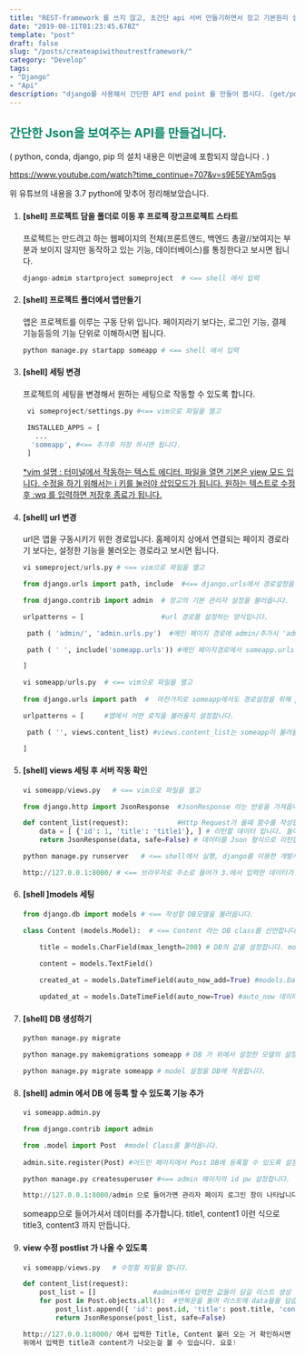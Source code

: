 ```yaml
---
title: "REST-framework 를 쓰지 않고, 초간단 api 서버 만들기하면서 장고 기본원리 설명하기 "
date: "2019-08-11T01:23:45.678Z"
template: "post"
draft: false
slug: "/posts/createapiwithoutrestframework/"
category: "Develop"
tags:
- "Django"
- "Api"
description: "django를 사용해서 간단한 API end point 를 만들어 봅시다. (get/post method 사용 안함) "
---
```

<h2 style="color:rgb(9, 136, 104)">간단한 Json을 보여주는 API를 만들겁니다.</h2>
( python, conda, django, pip 의 설치 내용은 이번글에 포함되지 않습니다 . )

https://www.youtube.com/watch?time_continue=707&v=s9E5EYAm5gs 

위 유튜브의 내용을 3.7 python에 맞추어 정리해보았습니다. 

1. #### [shell] 프로젝트 담을 폴더로 이동 후 프로젝 장고프로젝트 스타트  

   프로젝트는 만드려고 하는 웹페이지의 전체(프론트엔드, 백엔드 총괄//보여지는 부분과 보이지 않지만 동작하고 있는 기능, 데이터베이스)를 통칭한다고 보시면 됩니다.

   ```python
   django-admim startproject someproject  # <== shell 에서 입력 
   ```

2. #### [shell] 프로젝트 폴더에서 앱만들기

   앱은 프로젝트를 이루는 구동 단위 입니다. 페이지라기 보다는, 로그인 기능, 결제 기능등등의 기능 단위로 이해하시면 됩니다. 

   ```python
   python manage.py startapp someapp # <== shell 에서 입력 
   ```

3. #### [shell] 세팅 변경	

   프로젝트의 세팅을 변경해서 원하는 세팅으로 작동할 수 있도록 합니다.

   ```python
    vi someproject/settings.py #<== vim으로 파일을 열고 
    
    INSTALLED_APPS = [
      ...
     'someapp', #<== 추가후 저장 하시면 됩니다.
    ]
   ```

   <u>*vim 설명 : 터미널에서 작동하는 텍스트 에디터, 파일을 열면 기본은 view 모드 입니다. 수정을 하기 위해서는 i 키를 눌러야 삽입모드가 됩니다. 원하는 텍스트로 수정후  :wq 를 입력하면 저장후 종료가 됩니다.</u> 

4. #### [shell] url 변경 

   url은 앱을 구동시키기 위한 경로입니다. 홈페이지 상에서 연결되는 페이지 경로라기 보다는, 설정한 기능을 불러오는 경로라고 보시면 됩니다. 

   ```python
   vi someproject/urls.py # <== vim으로 파일을 열고 
   
   from django.urls import path, include  #<== django.urls에서 경로설정을 하기 위해 필요한 path, include	를 불러옵니다 .
   
   from django.contrib import admin  # 장고의 기본 관리자 설정을 불러옵니다. 
   
   urlpatterns = [                   #url 경로를 설정하는 양식입니다. 
   
    path ( 'admin/', 'admin.urls.py')  #메인 페이지 경로에 admin/추가시 'admin.urls.py'을 참조합니다.
   
    path ( ' ', include('someapp.urls')) #메인 페이지경로에서 someapp.urls 주소를 참조합니다. 프로젝트의 url이 앱의 url을 가르키도록 설정합니다.  
   
   ]
   ```

   ```python
   vi someapp/urls.py  # <== vim으로 파일을 열고 
     
   from django.urls import path  #  마찬가지로 someapp에서도 경로설정을 위해 path를 불러옵니다. include는 필요하지 않습니다. 
   
   urlpatterns = [     #앱에서 어떤 로직을 불러올지 설정합니다. 
   
    path ( '', views.content_list) #views.content_list는 someapp이 불러올 실행코드(view)입니다. 
   
   ]
   ```

5. #### [shell] views 세팅 후 서버 작동 확인

   ```python
   vi someapp/views.py   # <== vim으로 파일을 열고 
   
   from django.http import JsonResponse  #JsonResponse 라는 반응을 가져옵니다. 
   
   def content_list(request):            #Http Request가 올때 함수를 작성합니다. 
       data = [ {'id': 1, 'title': 'title1'}, ] # 리턴할 데이터 입니다. 들여쓰기는 화이트스페이스4칸입니다.
       return JsonResponse(data, safe=False) # 데이터를 Json 형식으로 리턴합니다. 
   
   ```

   ```python
   python manage.py runserver   # <== shell에서 실행, django를 이용한 개발서버를 활성화 시킵니다.
   
   http://127.0.0.1:8000/ # <== 브라우저로 주소로 들어가 3.에서 입력한 데이터가 나오는지 확인합니다. 나오지 않는다면 어딘가 틀렸단 얘기입니다. (제 설명이 틀리지 않았다면요...)
   ```

   

6. #### [shell ]models 세팅

   ```python
   from django.db import models # <== 작성할 DB모델을 불러옵니다. 
   
   class Content (models.Model):  # <== Content 라는 DB class를 선언합니다. 
   
       title = models.CharField(max_length=200) # DB의 값을 설정합니다. models.CharField는 max_length를 필수 인자로 받습니다. 그외의 조건들을 추가할 수 있습니다. 
   
       content = models.TextField()
    
       created_at = models.DateTimeField(auto_now_add=True) #models.DateTimeField 시간을 입력하는 DB model value입니다. auto_now_add 는 입력할때의 값으로 고정이 됩니다. 
   
       updated_at = models.DateTimeField(auto_now=True) #auto_now 데이터 저장시에 그 시점으로 업데이트되어 저장됩니다. 
   ```

   

7. #### [shell] DB 생성하기

   ```python
   python manage.py migrate  
   
   python manage.py makemigrations someapp # DB 가 위에서 설정한 모델의 설정을 저장할 수 있도록 준비합니다. 
   
   python manage.py migrate someapp # model 설정을 DB에 적용합니다.  
   ```



8. #### [shell] admin 에서 DB 에 등록 할 수 있도록 기능 추가 


   ```python
   vi someapp.admin.py 
   
   from django.contrib import admin 
   
   from .model import Post  #model Class를 불러옵니다. 
    
   admin.site.register(Post) #어드민 페이지에서 Post DB에 등록할 수 있도록 설정합니다.
   ```

   ```python
   python manage.py createsuperuser #<== admin 페이지의 id pw 설정합니다. 
   
   http://127.0.0.1:8000/admin 으로 들어가면 관리자 페이지 로그인 창이 나타납니다. 위에서 설정한 id/pw 를 이용해서 들어갑니다. 
   ```

   someapp으로 들어가셔서 데이터를 추가합니다.  title1, content1 이런 식으로 title3, content3 까지 만듭니다.

9. #### view 수정 postlist 가 나올 수 있도록

   ```python
   vi someapp/views.py   # 수정할 파일을 엽니다. 
   
   def content_list(request): 
       post_list = []              #admin에서 입력한 값들이 담길 리스트 생성
       for post in Post.objects.all():  #반복문을 돌며 리스트에 data들을 담습니다. 
           post_list.append({ 'id': post.id, 'title': post.title, 'content': post.content }) 
           return JsonResponse(post_list, safe=False)
   
   http://127.0.0.1:8000/ 에서 입력한 Title, Content 불러 오는 거 확인하시면
   위에서 입력한 title과 content가 나오는걸 볼 수 있습니다. 요호! 
   ```

   